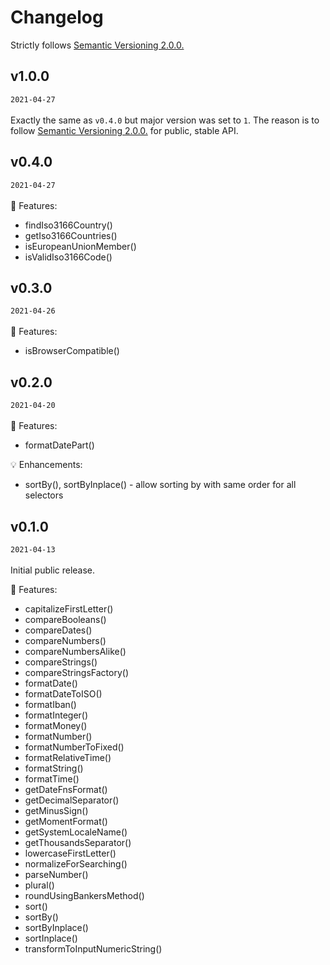 # Changelog
Strictly follows [Semantic Versioning 2.0.0.](https://semver.org/)

## v1.0.0
`2021-04-27`\
\
Exactly the same as `v0.4.0` but major version was set to `1`. The reason is to follow [Semantic Versioning 2.0.0.](https://semver.org/) for public, stable API.

## v0.4.0
`2021-04-27`\
\
:rocket: Features:
- findIso3166Country()
- getIso3166Countries()
- isEuropeanUnionMember()
- isValidIso3166Code()

## v0.3.0
`2021-04-26`\
\
:rocket: Features:
- isBrowserCompatible()

## v0.2.0
`2021-04-20`\
\
:rocket: Features:
- formatDatePart()

:bulb: Enhancements:
- sortBy(), sortByInplace() - allow sorting by with same order for all selectors

## v0.1.0
`2021-04-13`\
\
Initial public release.

:rocket: Features:
- capitalizeFirstLetter()
- compareBooleans()
- compareDates()
- compareNumbers()
- compareNumbersAlike()
- compareStrings()
- compareStringsFactory()
- formatDate()
- formatDateToISO()
- formatIban()
- formatInteger()
- formatMoney()
- formatNumber()
- formatNumberToFixed()
- formatRelativeTime()
- formatString()
- formatTime()
- getDateFnsFormat()
- getDecimalSeparator()
- getMinusSign()
- getMomentFormat()
- getSystemLocaleName()
- getThousandsSeparator()
- lowercaseFirstLetter()
- normalizeForSearching()
- parseNumber()
- plural()
- roundUsingBankersMethod()
- sort()
- sortBy()
- sortByInplace()
- sortInplace()
- transformToInputNumericString()